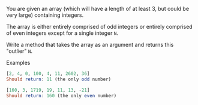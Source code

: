 You are given an array (which will have a length of at least 3, but could be very large) containing integers.

The array is either entirely comprised of odd integers or entirely comprised of even integers except for a single integer `N`.

Write a method that takes the array as an argument and returns this "outlier" `N`.

Examples

```haskell
[2, 4, 0, 100, 4, 11, 2602, 36]
Should return: 11 (the only odd number)

[160, 3, 1719, 19, 11, 13, -21]
Should return: 160 (the only even number)
```
